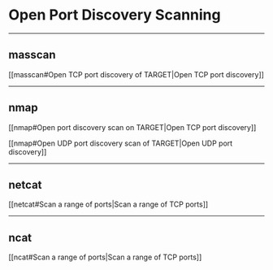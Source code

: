 # Open Port Discovery Scanning

---

## masscan

[[masscan#Open TCP port discovery of TARGET|Open TCP port discovery]]

---

## nmap

[[nmap#Open port discovery scan on TARGET|Open TCP port discovery]]

[[nmap#Open UDP port discovery scan of TARGET|Open UDP port discovery]]

---

## netcat

[[netcat#Scan a range of ports|Scan a range of TCP ports]]

---

## ncat

[[ncat#Scan a range of ports|Scan a range of TCP ports]]
